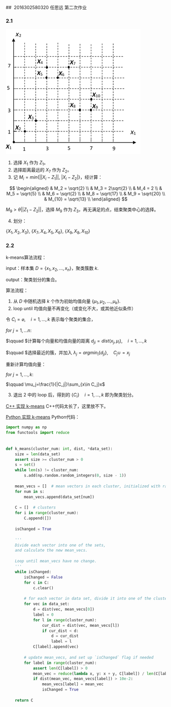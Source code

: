 ##  2016302580320 任思远 第二次作业

### 2.1

![](assets/as2.png)

1. 选择 $X_1$ 作为 $Z_1$。
2. 选择距离最远的 $X_7$ 作为 $Z_2$。
3. 记 $M_i=min\{||X_i-Z_1||,\ |X_i-Z_2|\}$，经计算：

$$
\begin{aligned}
& M_2 = \sqrt{2} \\
& M_3 = 2\sqrt{2} \\
& M_4 = 2 \\
& M_5 = \sqrt{5} \\
& M_6 = \sqrt{2} \\
& M_8 = \sqrt{17} \\
& M_9 = \sqrt{20} \\
& M_{10} = \sqrt{13} \\
\end{aligned}
$$

$M_9>\theta||Z_1-Z_2||$，选择 $M_9$ 作为 $Z_3$，再无满足的点，结束聚类中心的选择。

4. 划分：

$\{X_1,X_2,X_3\},\ \{X_7,X_4,X_5,X_6\},\ \{X_9,X_8,X_{10}\}$



### 2.2

k-means算法流程：

input：样本集 $D=\{x_1,x_2,...,x_n\}$，聚类簇数 $k$.

output：聚类划分的集合。

算法流程：

1. 从 $D$ 中随机选择 $k$ 个作为初始均值向量 $\{\mu_1,\mu_2,...,\mu_k\}$.
2. loop until 均值向量不再变化（或变化不大，或其他近似条件）

令 $C_i=\varnothing,\quad i=1,...,k$ 表示每个聚类的集合，

$for\ j=1,...n:$

$\qquad $计算每个向量和均值向量的距离 $d_{ji}=dist(x_j,\mu_i),\quad i=1,...,k$

$\qquad $选择最近的簇，并加入 $\lambda_j=argmin_i \{d_{ji}\},\quad C_j\cup=x_j$

重新计算均值向量：

$for\ j=1,...,k:$

$\qquad \mu_j=\frac{1}{|C_j|}\sum_{x\in C_j}x$

3. 退出 2 中的 loop 后，得到的 $\{C_i\}\quad i=1,...,k$ 即为聚类划分。



[C++ 实现 k-means](https://github.com/rsy56640/daily_learning/tree/master/Machine_Learning/%E8%A5%BF%E7%93%9C%E4%B9%A6%E5%AD%A6%E4%B9%A0/code/k_means/k_means_in_Cpp) C++代码太长了，这里放不下。

[Python 实现 k-means](https://github.com/rsy56640/daily_learning/tree/master/Machine_Learning/%E8%A5%BF%E7%93%9C%E4%B9%A6%E5%AD%A6%E4%B9%A0/code/k_means/k_means_in_Python) Python代码：

```python
import numpy as np
from functools import reduce


def k_means(cluster_num: int, dist, *data_set):
    size = len(data_set)
    assert size >= cluster_num > 0
    s = set()
    while len(s) != cluster_num:
        s.add(np.random.random_integers(0, size - 1))

    mean_vecs = []  # mean vectors in each cluster, initialized with random vector selected in data set.
    for num in s:
        mean_vecs.append(data_set[num])

    C = []  # clusters
    for i in range(cluster_num):
        C.append([])

    isChanged = True

    '''
    Divide each vector into one of the sets,
    and calculate the new mean_vecs.
    
    Loop until mean_vecs have no change.
    '''
    while isChanged:
        isChanged = False
        for c in C:
            c.clear()

        # for each vector in data set, divide it into one of the clusters.
        for vec in data_set:
            d = dist(vec, mean_vecs[0])
            label = 0
            for l in range(cluster_num):
                cur_dist = dist(vec, mean_vecs[l])
                if cur_dist < d:
                    d = cur_dist
                    label = l
            C[label].append(vec)

        # update mean_vecs, and set up `isChanged` flag if needed
        for label in range(cluster_num):
            assert len(C[label]) > 0
            mean_vec = reduce(lambda x, y: x + y, C[label]) / len(C[label])
            if dist(mean_vec, mean_vecs[label]) > 10e-2:
                mean_vecs[label] = mean_vec
                isChanged = True

    return C
```

